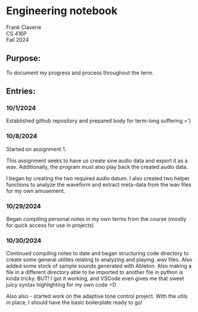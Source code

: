 # Engineering notebook
Frank Claverie<br>
CS 416P<br>
Fall 2024
## Purpose:
To document my progress and process throughout the term.

## Entries:

### 10/1/2024
Established github repository and prepared body for term-long suffering =')

### 10/8/2024
Started on assignment 1.

This assignment seeks to have us create sine audio data and export it as a wav.
Additionally, the program must also play back the created audio data.

I began by creating the two required audio datum. 
I also created two helper functions to analyze the waveform and extract meta-data from the wav files for my own amusement.

### 10/29/2024
Began compiling personal notes in my own terms from the course (mostly for quick access for use in projects)

### 10/30/2024
Continued compiling notes to date and began structuring code directory to create some general utilites relating to analyzing and playing .wav files. Also added some stock of sample sounds generated with Ableton. Also making a file in a different directory able to be imported to another file in python is kinda tricky. BUT! I got it working, and VSCode even gives me that sweet juicy syntax highlighting for my own code =D

Also also - started work on the adaptive tone control project. With the utils in place, I should have the basic boilerplate ready to go!